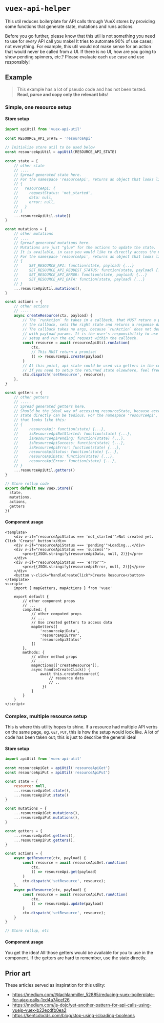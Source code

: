 # `vuex-api-helper`

This util reduces boilerplate for API calls through VueX stores by providing some functions that generate state, mutations and runs actions.

Before you go further, please know that this util is not something you need to use for _every_ API call you make! It tries to automate 90% of use cases; not everything. For example, this util would not make sense for an action that would never be called from a UI. If there is no UI, how are you going to show pending spinners, etc.? Please evaluate each use case and use responsibly!

## Example

> This example has a lot of pseudo code and has not been tested. **Read, parse and copy only the relevant bits**!

### Simple, one resource setup

#### Store setup

```js
import apiUtil from 'vuex-api-util'
 
const RESOURCE_API_STATE = 'resourceApi'
 
// Initialize store util to be used below
const resourceApiUtil = apiUtil(RESOURCE_API_STATE)
 
const state = {
    // other state
    // ....
    // Spread generated state here. 
    // For the namespace 'resourceApi', returns an object that looks like this:
    // {
    //   resourceApi: {
    //     requestStatus: 'not_started',
    //     data: null,
    //     error: null,
    //   }
    // }
    ...resourceApiUtil.state()
}

const mutations = {
    // other mutations
    // ....
    // Spread generated mutations here.
    // Mutations are just "glue" for the actions to update the state.
    // It is available, in case you would like to directly access the mutations.
    // For the namespace 'resourceApi', returns an object that looks like this:
    // {
    //     SET_RESOURCE_API: function(state, payload) {...}
    //     SET_RESOURCE_API_REQUEST_STATUS: function(state, payload) {...}
    //     SET_RESOURCE_API_ERROR: function(state, payload) {...}
    //     SET_RESOURCE_API_DATA: function(state, payload) {...}
    // }
    ...resourceApiUtil.mutations(),
}

const actions = {
    // other actions
    // .....
    async createResource(ctx, payload) {
        // The `runAction` fn takes in a callback, that MUST return a promise. It executes 
        // the callback, sets the right state and returns a response data or error. 
        // The callback takes no args, because `runAction` does not deal need to deal 
        // with payload params. It is the user's responsibility to use the "closure" to 
        // setup and run the api request within the callback.
        const resource = await resourceApiUtil.runAction(
            ctx,
            // This MUST return a promise!
            () => resourceApi.create(payload)
        )
        // At this point, api state could be used via getters in the components!
        // If you need to setup the returned state elsewhere, feel free!
        ctx.dispatch('setResource', resource);
    },
}

const getters = {
    // other getters
    // .....
    // Spread generated getters here.
    // Should be the ideal way of accessing resourceState, because accessing the 
    // state directly can be tedious. For the namespace 'resourceApi', returns an object 
    // that looks like this:
    // {
    //     resourceApi: function(state) {...},
    //     isResourceApiNotStarted: function(state) {...},
    //     isResourceApiPending: function(state) {...},
    //     isResourceApiSuccess: function(state) {...},
    //     isResourceApiError: function(state) {...},
    //     resourceApiStatus: function(state) {...},
    //     resourceApiData: function(state) {...},
    //     resourceApiError: function(state) {...},
    // }
    ...resourceApiUtil.getters()
}

// Store rollup code
export default new Vuex.Store({
  state,
  mutations,
  actions,
  getters
})
```

#### Component usage

```
<template>
    <div v-if="resourceApiStatus === 'not_started'">Not created yet. Click 'Create' button!</div>
    <div v-if="resourceApiStatus === 'pending'">Loading...</div>
    <div v-if="resourceApiStatus === 'success'">
        <pre>{{JSON.stringify(resourceApiData, null, 2)}}</pre>
    </div>
    <div v-if="resourceApiStatus === 'error'">
        <pre>{{JSON.stringify(resourceApiError, null, 2)}}</pre>
    </div>
    <button v-click="handleCreateClick">Create Resource</button>
</template>
<script>
    import { mapGetters, mapActions } from 'vuex'

    export default {
        // other component props
        // ...
        computed: {
            // other computed props
            // ...
            // Use created getters to access data
            mapGetters([
                'resourceApiData',
                'resourceApiError',
                'resourceApiStatus'
            ])
        },
        methods: {
            // other method props
            // ...
            mapActions(['createResource']),
            async handleCreateClick() {
                await this.createResource({ 
                    // resource data
                    // ..
                 })
            }
        }
    }
</script>
```

### Complex, multiple resource setup

This is where this utility hopes to shine. If a resource had multiple API verbs on the same page, eg. `GET`, `PUT`, this is how the setup would look like. A lot of code has been taken out; this is just to describe the general idea!

#### Store setup

```js
import apiUtil from 'vuex-api-util'
 
const resourceApiGet = apiUtil('resourceApiGet')
const resourceApiPut = apiUtil('resourceApiPut')

const state = {
    resource: null,
    ...resourceApiGet.state(),
    ...resourceApiPut.state()
}

const mutations = {
    ...resourceApiGet.mutations(),
    ...resourceApiPut.mutations(),
}

const getters = {
    ...resourceApiGet.getters(),
    ...resourceApiPut.getters(),
}

const actions = {
    async getResource(ctx, payload) {
        const resource = await resourceApiGet.runAction(
            ctx, 
            () => resourceApi.get(payload)
        )
        ctx.dispatch('setResource', resource);
    },
    async putResource(ctx, payload) {
        const resource = await resourceApiPut.runAction(
            ctx, 
            () => resourceApi.update(payload)
        )
        ctx.dispatch('setResource', resource);
    }
}

// Store rollup, etc
```

#### Component usage

You get the idea! All those getters would be available for you to use in the component. If the getters are hard to remember, use the state directly.

## Prior art

These articles served as inspiration for this utility:

* https://medium.com/@lachlanmiller_52885/reducing-vuex-boilerplate-for-ajax-calls-1cd4a74cef26
* https://medium.com/js-dojo/yet-another-pattern-for-api-calls-using-vuejs-vuex-b22ecdfb0ea2
* https://kentcdodds.com/blog/stop-using-isloading-booleans